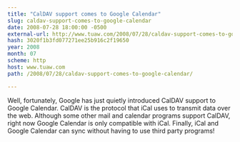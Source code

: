 ```yaml
---
title: "CalDAV support comes to Google Calendar"
slug: caldav-support-comes-to-google-calendar
date: 2008-07-28 18:00:00 -0500
external-url: http://www.tuaw.com/2008/07/28/caldav-support-comes-to-google-calendar/
hash: 3020f1b3fd077271ee25b916c2f19650
year: 2008
month: 07
scheme: http
host: www.tuaw.com
path: /2008/07/28/caldav-support-comes-to-google-calendar/

---
```


Well, fortunately, Google has just quietly introduced CalDAV support to Google Calendar. CalDAV is the protocol that iCal uses to transmit data over the web. Although some other mail and calendar programs support CalDAV, right now Google Calendar is only compatible with iCal. Finally, iCal and Google Calendar can sync without having to use third party programs!
